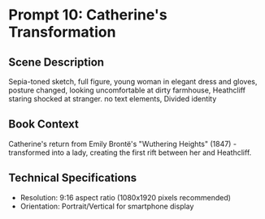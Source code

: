 # Prompt 10: Catherine's Transformation

## Scene Description
Sepia-toned sketch, full figure, young woman in elegant dress and gloves, posture changed, looking uncomfortable at dirty farmhouse, Heathcliff staring shocked at stranger. no text elements, Divided identity

## Book Context
Catherine's return from Emily Brontë's "Wuthering Heights" (1847) - transformed into a lady, creating the first rift between her and Heathcliff.

## Technical Specifications
- Resolution: 9:16 aspect ratio (1080x1920 pixels recommended)
- Orientation: Portrait/Vertical for smartphone display